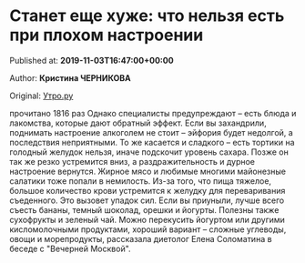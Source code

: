 
# Станет еще хуже: что нельзя есть при плохом настроении

Published at: **2019-11-03T16:47:00+00:00**

Author: **Кристина ЧЕРНИКОВА**

Original: [Утро.ру](https://utro.ru/life/2019/11/03/1423190.shtml)

прочитано 1816 раз
Однако специалисты предупреждают – есть блюда и лакомства, которые дают обратный эффект.
Если вы захандрили, поднимать настроение алкоголем не стоит – эйфория будет недолгой, а последствия неприятными.
То же касается и сладкого – есть тортики на голодный желудок нельзя, иначе подскочит уровень сахара. Позже он так же резко устремится вниз, а раздражительность и дурное настроение вернутся.
Жирное мясо и любимые многими майонезные салатики тоже попали в немилость. Из-за того, что пища тяжелое, большое количество крови устремится к желудку для переваривания съеденного. Это вызовет упадок сил.
Если вы приуныли, лучше всего съесть бананы, темный шоколад, орешки и йогурты. Полезны также сухофрукты и зеленый чай. Можно перекусить йогуртом или другими кисломолочными продуктами, хороший вариант – сложные углеводы, овощи и морепродукты, рассказала диетолог Елена Соломатина в беседе с "Вечерней Москвой".
